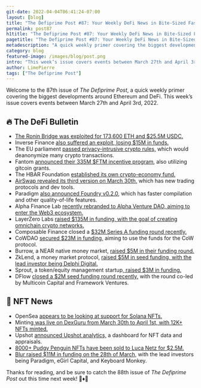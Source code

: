```yaml
---
git-date: 2022-04-04T06:41:24-07:00
layout: [blog]
title: "The Defiprime Post #87: Your Weekly DeFi News in Bite-Sized Fashion"
permalink: post87
h1title: "The Defiprime Post #87: Your Weekly DeFi News in Bite-Sized Fashion"
pagetitle: "The Defiprime Post #87: Your Weekly DeFi News in Bite-Sized Fashion"
metadescription: "A quick weekly primer covering the biggest developments around Ethereum and DeFi. This week’s issue covers events between March 27th and April 3rd, 2022"
category: blog
featured-image: /images/blog/post.png
intro: "This week’s issue covers events between March 27th and April 3rd, 2022"
author: LimePierre
tags: ["The Defiprime Post"]
---
```


Welcome to the 87th issue of _The Defiprime Post_, a quick weekly primer covering the biggest developments around Ethereum and DeFi. This week’s issue covers events between March 27th and April 3rd, 2022.


## 🔥 The DeFi Bulletin

* [The Ronin Bridge was exploited for 173,600 ETH and $25.5M USDC.](https://roninblockchain.substack.com/p/community-alert-ronin-validators?s=09)
* Inverse Finance [also suffered an exploit, losing $15M in funds. ](https://www.theblockcrypto.com/linked/140318/defi-protocol-inverse-finance-suffers-exploit-loss-of-15-million-in-crypto)
* The EU parliament [passed privacy-intrusive crypto rules,](https://www.coindesk.com/policy/2022/03/31/eu-parliament-votes-on-privacy-busting-crypto-rules-industry-rails-against-proposals/?s=09) which would deanonymize many crypto transactions. 
* Fantom [announced their 335M $FTM incentive program](https://fantom.foundation/blog/new-335m-ftm-incentive-program-with-gitcoin-grants/), also utilizing gitcoin grants. 
* The HBAR Foundation [established its own crypto-economy fund.](https://www.hbarfoundation.org/blog-post/introducing-the-hbar-foundation-crypto-economy-fund) 
* [AirSwap revealed its third version on March 30th,](https://blog.airswap.io/introducing-airswap-v3-97f8d14bebad) which has new trading protocols and dev tools. 
* Paradigm [also announced Foundry v0.2.0](https://www.paradigm.xyz/2022/03/foundry-02), which has faster compilation and other quality-of-life features. 
* Alpha Finance Lab [recently rebranded to Alpha Venture DAO, aiming to enter the Web3 ecosystem. ](https://blog.alphaventuredao.io/alpha-finance-lab-rebrands-expands-into-alpha-venture-dao-to-disrupt-web3-ecosystem/) 
* LayerZero Labs [raised $135M in funding, with the goal of creating omnichain crypto networks.](http://www.businesswire.com/news/home/20220330005301/en/LayerZero-Labs-Raises-135-Million-to-Create-Omnichain-Crypto-Networks) 
* Composable Finance closed a [$32M Series A funding round recently. ](https://composablefi.medium.com/composable-finance-raises-32-million-in-series-a-39e70aeff23a)
* CoWDAO [secured $23M in funding,](https://cow-protocol.medium.com/cowdao-closes-a-23m-investment-round-9b841abcdbbe) aiming to use the funds for the CoW protocol.  
* Burrow, a NEAR native money market, [raised $5M in their funding round.](https://medium.com/nearprotocol/near-native-money-market-burrow-raises-5m-from-dragonfly-parafi-and-jump-a5994f8c5cc) 
* ZkLend, a money market protocol, [raised $5M in seed funding, with the lead investor being Delphi Digital. ](https://www.coindesk.com/business/2022/03/29/delphi-digital-leads-5m-seed-round-for-money-market-protocol-zklend/)
* Sprout, a token/equity management startup,[ raised $3M in funding.](https://techcrunch.com/2022/03/30/equity-and-token-management-startup-sprout-raises-3m/?tpcc=tcplustwitter) 
* DFlow [closed a $2M seed funding round recently,](https://dflow.net/blog/announce-seed?s=09) with the round co-led by Multicoin Capital and Framework Ventures. 


## 💎 NFT News

* OpenSea [appears to be looking at support for Solana NFTs.](https://www.coindesk.com/business/2022/03/29/opensea-closing-in-on-support-for-solana-nfts/) 
* Minting[ was live on DexGuru from March 30th to April 1st, with 12K+ NFTs minted.](https://dex.guru/season-pass)
* Upshot [announced Upshot analytics,](https://mirror.xyz/0x82FE4757D134a56BFC7968A0f0d1635345053104/0s3KRsvDfWDQdiYpv9kD8EEtSJLiouW-8ao9Q0Wd8ZA?s=09) a dashboard for NFT data and appraisals.
* [8000+ Pudgy Penguin NFTs have been sold to Luca Netz for $2.5M. ](https://www.coindesk.com/markets/2022/04/02/pudgy-penguins-nft-collection-looks-to-next-chapter-with-25m-sale/?s=09)
* [Blur raised $11M in funding on the 28th of March,](https://mirror.xyz/blurdao.eth/4V0dY_-ob5rBxl664deMASnH2wRsgcrGS20lpdurBa0) with the lead investors being Paradigm, eGirl Capital, and Keyboard Monkey. 

Thanks for reading, and be sure to catch the 88th issue of _The Defiprime Post_ out this time next week! 👋♦️👋